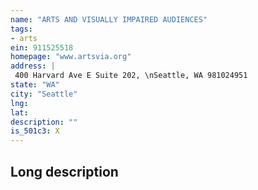 ```yaml
---
name: "ARTS AND VISUALLY IMPAIRED AUDIENCES"
tags:
- arts
ein: 911525518
homepage: "www.artsvia.org"
address: |
 400 Harvard Ave E Suite 202, \nSeattle, WA 981024951
state: "WA"
city: "Seattle"
lng: 
lat: 
description: ""
is_501c3: X
---
```


## Long description


